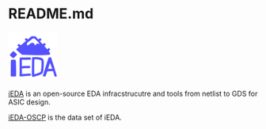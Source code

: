 # README.md

<img alt="ieda-logo" src="https://github.com/iEDA-Open-Source-Core-Project/.github/blob/main/ieda-logo.png" height=100>

[iEDA](https://github.com/OSCC-Project/iEDA) is an open-source EDA infracstrucutre and tools from netlist to GDS for ASIC design. 

[iEDA-OSCP](https://github.com/iEDA-Open-Source-Core-Project) is the data set of iEDA.
